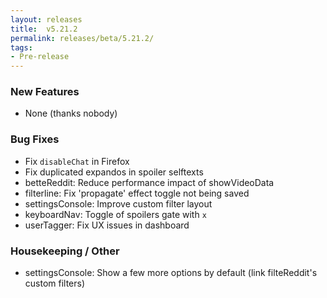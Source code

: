 ```yaml
---
layout: releases
title:  v5.21.2
permalink: releases/beta/5.21.2/
tags:
- Pre-release
---
```


### New Features

- None (thanks nobody)

### Bug Fixes

- Fix `disableChat` in Firefox
- Fix duplicated expandos in spoiler selftexts
- betteReddit: Reduce performance impact of showVideoData
- filterline: Fix 'propagate' effect toggle not being saved
- settingsConsole: Improve custom filter layout
- keyboardNav: Toggle of spoilers gate with `x`
- userTagger: Fix UX issues in dashboard

### Housekeeping / Other

- settingsConsole: Show a few more options by default (link filteReddit's custom filters)
